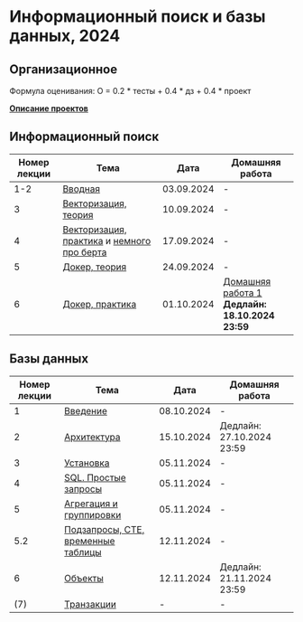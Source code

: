 # Информационный поиск и базы данных, 2024
## Организационное

Формула оценивания: О = 0.2 * тесты + 0.4 * дз + 0.4 * проект

**[Описание проектов](https://github.com/tokubetsu/infopoisk_bd_2023/blob/main/assignments/project.md)**

## Информационный поиск
| Номер лекции | Тема | Дата | Домашняя работа |
|----------|----------|----------|----------|
| 1-2   | [Вводная](https://github.com/tokubetsu/infopoisk_bd_2023/blob/main/infopoisk/lectures/infopoisk_1.pdf)   | 03.09.2024   | - |
| 3   | [Векторизация, теория](https://github.com/tokubetsu/infopoisk_bd_2023/blob/main/infopoisk/lectures/infopoisk_2.pdf)   | 10.09.2024   | - |
| 4   | [Векторизация, практика](https://github.com/tokubetsu/infopoisk_bd_2023/blob/main/infopoisk/lectures/infopoisk_3.ipynb) и [немного про берта](https://github.com/tokubetsu/infopoisk_bd_2023/blob/main/infopoisk/lectures/compsem_bert.ipynb)  | 17.09.2024   | - |
| 5   | [Докер, теория](https://github.com/tokubetsu/infopoisk_bd_2023/blob/main/infopoisk/lectures/infopoisk_5.pdf)   | 24.09.2024   | - |
| 6   | [Докер, практика](#)   | 01.10.2024   | [Домашняя работа 1](https://github.com/tokubetsu/infopoisk_bd_2023/blob/main/assignments/homework_1.md) <br> **Дедлайн: 18.10.2024 23:59** |

## Базы данных
| Номер лекции | Тема | Дата | Домашняя работа |
|----------|----------|----------|----------|
|1|[Введение](https://docs.google.com/presentation/d/1lyv_zZW4uIXWT8UlKbpQ8e-jvaiQpBOjthOA4IDsDxg/edit?usp=sharing)|08.10.2024|-|
|2|[Архитектура](https://docs.google.com/presentation/d/1NYgVIW6n-4zIyLA9q53b72EtmMQmTzzyyeZTGfy7epk/edit?usp=sharing)|15.10.2024|Дедлайн: 27.10.2024 23:59|
|3|[Установка](https://docs.google.com/presentation/d/1ivCc53cP0Z6Q1WCEC7Jxp3KO7yQZ8T_LudU69GzQbWM/edit?usp=sharing)|05.11.2024|-|
|4|[SQL. Простые запросы](https://docs.google.com/presentation/d/122f2Q3BBDoR1C55oLBlCfgXCMRk4Fh2-EJvqieKZVtc/edit?usp=sharing)|05.11.2024|-|
|5|[Агрегация и группировки](https://docs.google.com/presentation/d/159GRKA_yW__3V1fsnN96Paw1xK0-HBdasn0vrr9etZo/edit?usp=sharing)|05.11.2024|-|
|5.2|[Подзапросы, CTE, временные таблицы](https://docs.google.com/presentation/d/1CB0OaGk5iYWHgRKPoi-NjMW1by5sJGpj1TuAfkgyUSs/edit?usp=sharing)|12.11.2024|-|
|6|[Объекты](https://docs.google.com/presentation/d/1omJHZe_lePvFlELjlDW5LJ2nUISxdeOdIJ52Itn8OPc/edit?usp=sharing)|12.11.2024|Дедлайн: 21.11.2024 23:59|
|(7)|[Транзакции](https://docs.google.com/presentation/d/1lf6lmoyZL3xGbBZup6zd4PGI3Fc0DPr4l_kYjzRba-M/edit?usp=sharing)|-|-|

